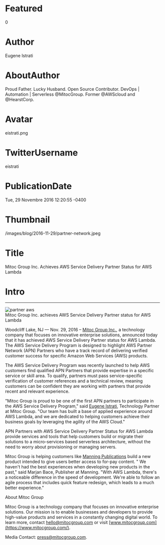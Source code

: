# Featured
0

# Author
Eugene Istrati

# AboutAuthor
Proud Father. Lucky Husband. Open Source Contributor. DevOps | Automation | Serverless @MitocGroup. Former @AWScloud and @HearstCorp.

# Avatar
eistrati.png

# TwitterUsername
eistrati

# PublicationDate
Tue, 29 Novembre 2016 12:20:55 -0400

# Thumbnail
/images/blog/2016-11-29/partner-network.jpeg

# Title
Mitoc Group Inc. Achieves AWS Service Delivery Partner Status for AWS Lambda

# Intro

---

<div class="padd25px">
    <img src="/images/blog/2016-11-29/partner-network.jpeg" alt="partner aws" />
    <div class="center img-description">
       Mitoc Group Inc. achieves AWS Service Delivery Partner status for AWS Lambda
    </div>
</div>

Woodcliff Lake, NJ — Nov. 29, 2016 – [Mitoc Group Inc.](https://www.mitocgroup.com/), a technology company that focuses on innovative enterprise solutions, announced today that it has achieved AWS Service Delivery Partner status for AWS Lambda. The AWS Service Delivery Program is designed to highlight AWS Partner Network (APN) Partners who have a track record of delivering verified customer success for specific Amazon Web Services (AWS) products.

The AWS Service Delivery Program was recently launched to help AWS customers find qualified APN Partners that provide expertise in a specific service or skill area. To qualify, partners must pass service-specific verification of customer references and a technical review, meaning customers can be confident they are working with partners that provide recent and relevant experience.

"Mitoc Group is proud to be one of the first APN partners to participate in the AWS Service Delivery Program," said [Eugene Istrati](https://linkedin.com/in/eistrati), Technology Partner at Mitoc Group. "Our team has built a base of applied experience around AWS Lambda, and we are dedicated to helping customers achieve their business goals by leveraging the agility of the AWS Cloud."

APN Partners with AWS Service Delivery Partner Status for AWS Lambda provide services and tools that help customers build or migrate their solutions to a micro-services based serverless architecture, without the need to worry about provisioning or managing servers.

Mitoc Group is helping customers like [Manning Publications](https://www.manning.com/) build a new product intended to give users better access to for-pay content. " We haven't had the best experiences when developing new products in the past," said Marjan Bace, Publisher at Manning. "With AWS Lambda, there's a noticeable difference in the speed of development. We're able to follow an agile process that includes quick feature redesign, which leads to a much better experience."

About Mitoc Group

Mitoc Group is a technology company that focuses on innovative enterprise solutions. Our mission is to enable businesses and developers to provide high-value products and services in a constantly changing digital world. To learn more, contact [hello@mitocgroup.com](mailto:hello@mitocgroup.com) or visit [www.mitocgroup.com](https://www.mitocgroup.com/).

Media Contact: [press@mitocgroup.com](mailto:press@mitocgroup.com).
